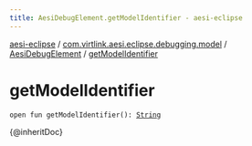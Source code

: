 ```yaml
---
title: AesiDebugElement.getModelIdentifier - aesi-eclipse
---
```


[aesi-eclipse](../../index.html) / [com.virtlink.aesi.eclipse.debugging.model](../index.html) / [AesiDebugElement](index.html) / [getModelIdentifier](.)

# getModelIdentifier

`open fun getModelIdentifier(): `[`String`](https://kotlinlang.org/api/latest/jvm/stdlib/kotlin/-string/index.html)

{@inheritDoc}

